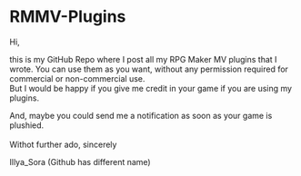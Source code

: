 # RMMV-Plugins

Hi,

this is my GitHub Repo where I post all my RPG Maker MV plugins that I wrote. You can use them as you want, without any permission required for commercial or non-commercial use.<br>
But I would be happy if you give me credit in your game if you are using my plugins.

And, maybe you could send me a notification as soon as your game is plushied.
<br>
<br>
Withot further ado, sincerely

Illya_Sora
(Github has different name)

